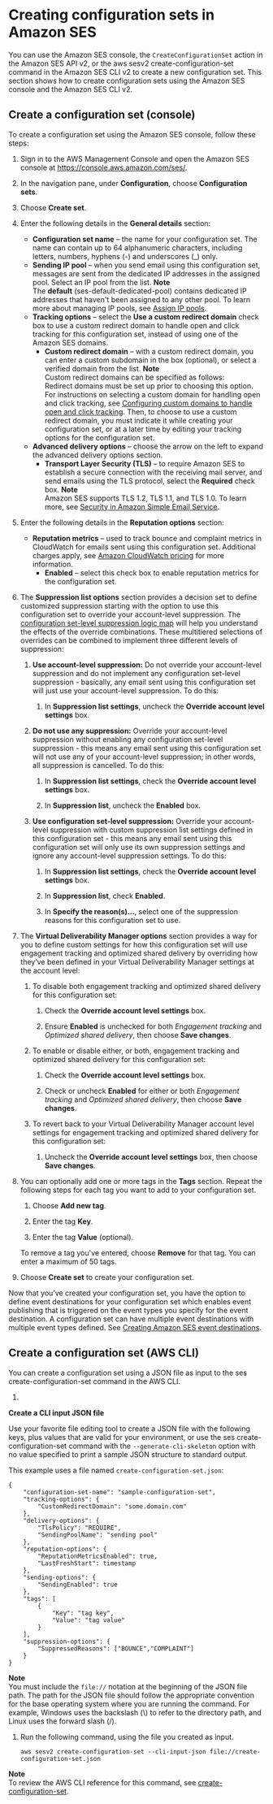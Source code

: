 # Creating configuration sets in Amazon SES<a name="creating-configuration-sets"></a>

You can use the Amazon SES console, the `CreateConfigurationSet` action in the Amazon SES API v2, or the aws sesv2 create\-configuration\-set command in the Amazon SES CLI v2 to create a new configuration set\. This section shows how to create configuration sets using the Amazon SES console and the Amazon SES CLI v2\.

## Create a configuration set \(console\)<a name="config-sets-create-console"></a>

To create a configuration set using the Amazon SES console, follow these steps:

1. Sign in to the AWS Management Console and open the Amazon SES console at [https://console\.aws\.amazon\.com/ses/](https://console.aws.amazon.com/ses/)\.

1. In the navigation pane, under **Configuration**, choose **Configuration sets**\.

1. Choose **Create set**\.

1. <a name="create-config-set-step-4"></a>Enter the following details in the **General details** section:
   + **Configuration set name** – the name for your configuration set\. The name can contain up to 64 alphanumeric characters, including letters, numbers, hyphens \(\-\) and underscores \(\_\) only\.
   + **Sending IP pool** – when you send email using this configuration set, messages are sent from the dedicated IP addresses in the assigned pool\. Select an IP pool from the list\.
**Note**  
The **default** \(ses\-default\-dedicated\-pool\) contains dedicated IP addresses that haven't been assigned to any other pool\. To learn more about managing IP pools, see [Assign IP pools](managing-ip-pools.md)\.
   + **Tracking options** – select the **Use a custom redirect domain** check box to use a custom redirect domain to handle open and click tracking for this configuration set, instead of using one of the Amazon SES domains\.
     + **Custom redirect domain** – with a custom redirect domain, you can enter a custom subdomain in the box \(optional\), or select a verified domain from the list\.
**Note**  
Custom redirect domains can be specified as follows:  
Redirect domains must be set up prior to choosing this option\. For instructions on selecting a custom domain for handling open and click tracking, see [Configuring custom domains to handle open and click tracking](configure-custom-open-click-domains.md)\.
Then, to choose to use a custom redirect domain, you must indicate it while creating your configuration set, or at a later time by editing your tracking options for the configuration set\.
   + **Advanced delivery options** – choose the arrow on the left to expand the advanced delivery options section\.
     + **Transport Layer Security \(TLS\)** – to require Amazon SES to establish a secure connection with the receiving mail server, and send emails using the TLS protocol, select the **Required** check box\.
**Note**  
Amazon SES supports TLS 1\.2, TLS 1\.1, and TLS 1\.0\. To learn more, see [Security in Amazon Simple Email Service](security.md)\.

1. Enter the following details in the **Reputation options** section:
   + **Reputation metrics** – used to track bounce and complaint metrics in CloudWatch for emails sent using this configuration set\. Additional charges apply, see [Amazon CloudWatch pricing](http://aws.amazon.com/cloudwatch/pricing) for more information\.
     + **Enabled** – select this check box to enable reputation metrics for the configuration set\.

1. <a name="suppression-list-config-set-level"></a>The **Suppression list options** section provides a decision set to define customized suppression starting with the option to use this configuration set to override your account\-level suppression\. The [configuration set\-level suppression logic map](sending-email-suppression-list-config-level.md) will help you understand the effects of the override combinations\. These multitiered selections of overrides can be combined to implement three different levels of suppression:

   1. **Use account\-level suppression:** Do not override your account\-level suppression and do not implement any configuration set\-level suppression \- basically, any email sent using this configuration set will just use your account\-level suppression\. To do this:

      1. In **Suppression list settings**, uncheck the **Override account level settings** box\.

   1. **Do not use any suppression:** Override your account\-level suppression without enabling any configuration set\-level suppression \- this means any email sent using this configuration set will not use any of your account\-level suppression; in other words, all suppression is cancelled\. To do this:

      1. In **Suppression list settings**, check the **Override account level settings** box\.

      1. In **Suppression list**, uncheck the **Enabled** box\.

   1. **Use configuration set\-level suppression:** Override your account\-level suppression with custom suppression list settings defined in this configuration set \- this means any email sent using this configuration set will only use its own suppression settings and ignore any account\-level suppression settings\. To do this:

      1. In **Suppression list settings**, check the **Override account level settings** box\. 

      1. In **Suppression list**, check **Enabled**\. 

      1. In **Specify the reason\(s\)\.\.\.**, select one of the suppression reasons for this configuration set to use\.

1. <a name="vdm-create-config-overrides"></a>The **Virtual Deliverability Manager options** section provides a way for you to define custom settings for how this configuration set will use engagement tracking and optimized shared delivery by overriding how they’ve been defined in your Virtual Deliverability Manager settings at the account level:

   1. To disable both engagement tracking and optimized shared delivery for this configuration set:

      1. Check the **Override account level settings** box\.

      1. Ensure **Enabled** is unchecked for both *Engagement tracking* and *Optimized shared delivery*, then choose **Save changes**\.

   1. To enable or disable either, or both, engagement tracking and optimized shared delivery for this configuration set:

      1. Check the **Override account level settings** box\.

      1. Check or uncheck **Enabled** for either or both *Engagement tracking* and *Optimized shared delivery*, then choose **Save changes**\.

   1. To revert back to your Virtual Deliverability Manager account level settings for engagement tracking and optimized shared delivery for this configuration set:

      1. Uncheck the **Override account level settings** box, then choose **Save changes**\. 

1. You can optionally add one or more tags in the **Tags** section\. Repeat the following steps for each tag you want to add to your configuration set\.

   1. Choose **Add new tag**\.

   1. Enter the tag **Key**\.

   1. Enter the tag **Value** \(optional\)\.

   To remove a tag you've entered, choose **Remove** for that tag\. You can enter a maximum of 50 tags\.

1. Choose **Create set** to create your configuration set\.

Now that you’ve created your configuration set, you have the option to define event destinations for your configuration set which enables event publishing that is triggered on the event types you specify for the event destination\. A configuration set can have multiple event destinations with multiple event types defined\. See [Creating Amazon SES event destinations](event-destinations-manage.md)\.

## Create a configuration set \(AWS CLI\)<a name="config-sets-create-cli"></a>

You can create a configuration set using a JSON file as input to the ses create\-configuration\-set command in the AWS CLI\.

1. 

**Create a CLI input JSON file**

   Use your favorite file editing tool to create a JSON file with the following keys, plus values that are valid for your environment, or use the ses create\-configuration\-set command with the `--generate-cli-skeleton` option with no value specified to print a sample JSON structure to standard output\.

   This example uses a file named `create-configuration-set.json`:

   ```
   {
       "configuration-set-name": "sample-configuration-set",
       "tracking-options": {
           "CustomRedirectDomain": "some.domain.com"
       },
       "delivery-options": {
           "TlsPolicy": "REQUIRE",
           "SendingPoolName": "sending pool"
       },
       "reputation-options": {
           "ReputationMetricsEnabled": true,
           "LastFreshStart": timestamp
       },
       "sending-options": {
           "SendingEnabled": true
       },
       "tags": [
           {
               "Key": "tag key",
               "Value": "tag value"
           }
       ],
       "suppression-options": {
           "SuppressedReasons": ["BOUNCE","COMPLAINT"]
       }
   }
   ```
**Note**  
You must include the `file://` notation at the beginning of the JSON file path\.
The path for the JSON file should follow the appropriate convention for the base operating system where you are running the command\. For example, Windows uses the backslash \(\\\) to refer to the directory path, and Linux uses the forward slash \(/\)\.

1. Run the following command, using the file you created as input\.

   ```
   aws sesv2 create-configuration-set --cli-input-json file://create-configuration-set.json
   ```

**Note**  
To review the AWS CLI reference for this command, see [create\-configuration\-set](https://docs.aws.amazon.com/cli/latest/reference/sesv2/create-configuration-set.html)\.